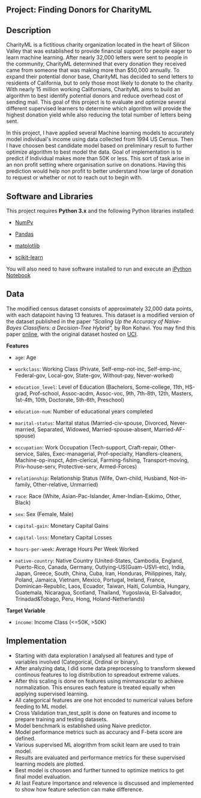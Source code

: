 
## Project: Finding Donors for CharityML

## Description

CharityML is a fictitious charity organization located in the heart of Silicon Valley that was established to provide financial support for people eager to learn machine learning. After nearly 32,000 letters were sent to people in the community, CharityML determined that every donation they received came from someone that was making more than $50,000 annually. To expand their potential donor base, CharityML has decided to send letters to residents of California, but to only those most likely to donate to the charity. With nearly 15 million working Californians, CharityML aims to build an algorithm to best identify potential donors and reduce overhead cost of sending mail. This goal of this project is to evaluate and optimize several different supervised learners to determine which algorithm will provide the highest donation yield while also reducing the total number of letters being sent.

In this project, I have applied several Machine learning models to accurately model individual's income using data collected from 1994 US Census. 
Then I have choosen best candidate model based on preliminary result to further optimize algorithm to best model the data. Goal of implementation 
is to predict if Individual makes more than 50K or less. This sort of task arise in an non profit setting where organisation surive on donations.
Having this prediction would help non profit to better understand how large of donation to request or whether or not to reach out to begin with.


## Software and Libraries


This project requires **Python 3.x** and the following Python libraries installed:


- [NumPy](http://www.numpy.org/)

- [Pandas](http://pandas.pydata.org)

- [matplotlib](http://matplotlib.org/)

- [scikit-learn](http://scikit-learn.org/stable/)


You will also need to have software installed to run and execute an 
[iPython Notebook](http://ipython.org/notebook.html)







## Data


The modified census dataset consists of approximately 32,000 data points, with each datapoint having 13 features. 
This dataset is a modified version of the dataset published in the paper *"Scaling Up the Accuracy of Naive-Bayes Classifiers: a Decision-Tree Hybrid",* by Ron Kohavi. You may find this paper [online](https://www.aaai.org/Papers/KDD/1996/KDD96-033.pdf), with the original dataset hosted 
on [UCI](https://archive.ics.uci.edu/ml/datasets/Census+Income).


**Features**

- `age`: Age

- `workclass`: Working Class (Private, Self-emp-not-inc, Self-emp-inc, Federal-gov, Local-gov, State-gov, Without-pay, Never-worked)

- `education_level`: Level of Education (Bachelors, Some-college, 11th, HS-grad, Prof-school, Assoc-acdm, Assoc-voc, 9th, 7th-8th, 12th, 
   Masters, 1st-4th, 10th, Doctorate, 5th-6th, Preschool)

- `education-num`: Number of educational years completed
- `marital-status`: Marital status (Married-civ-spouse, Divorced, Never-married, Separated, 
   Widowed, Married-spouse-absent, Married-AF-spouse)

- `occupation`: Work Occupation (Tech-support, Craft-repair, Other-service, Sales, Exec-managerial, Prof-specialty, Handlers-cleaners, 
   Machine-op-inspct, Adm-clerical, Farming-fishing, Transport-moving, Priv-house-serv, Protective-serv, Armed-Forces)

- `relationship`: Relationship Status (Wife, Own-child, Husband, Not-in-family, Other-relative, Unmarried)

- `race`: Race (White, Asian-Pac-Islander, Amer-Indian-Eskimo, Other, Black)

- `sex`: Sex (Female, Male)

- `capital-gain`: Monetary Capital Gains

- `capital-loss`: Monetary Capital Losses

- `hours-per-week`: Average Hours Per Week Worked

- `native-country`: Native Country (United-States, Cambodia, England, Puerto-Rico, Canada, Germany, Outlying-US(Guam-USVI-etc), India, Japan, 
   Greece, South, China, Cuba, Iran, Honduras, Philippines, Italy, Poland, Jamaica, Vietnam, Mexico, Portugal, Ireland, France, Dominican-Republic, 
   Laos, Ecuador, Taiwan, Haiti, Columbia, Hungary, Guatemala, Nicaragua, Scotland, Thailand, Yugoslavia, El-Salvador, Trinadad&Tobago, Peru, 
   Hong, Holand-Netherlands)

**Target Variable**
- `income`: Income Class (<=50K, >50K)


## Implementation
- Starting with data exploration I analysed all features and type of variables involved (Categorical, Ordinal or binary). 
- After analyzing data, I did some data preprocessing to transform skewed continous features to log distribution to spreadout extreme values. 
- After this scaling is done on features using minmaxscalar to achieve normalization. This ensures each feature is treated equally when applying 
  supervised learning.
- All categorical features are one hot encoded to numerical values before feeding to ML model.  
- Cross Validation tran_test_split is done on features and income to prepare training and testing datasets.
- Model benchmark is established using Naive predictor.
- Model performance metrics such as accuracy and F-beta score are defined.
- Various supervised ML alogrithm from scikit learn are used to train model. 
- Results are evaluated and performance metrics for these supervised learning models are plotted. 
- Best model is choosen and further tunned to optimize metrics to get final model evaluation.
- At last Feature Importance and relevence is discussed and implemented to show how feature selection can make difference. 
